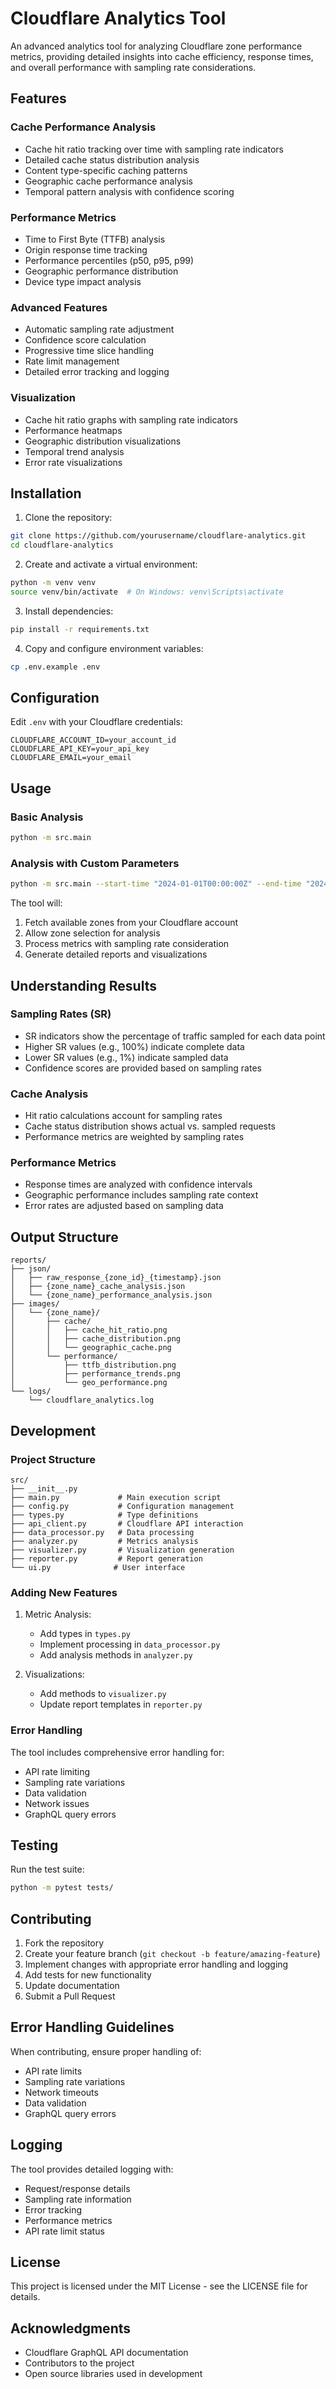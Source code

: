 # Cloudflare Analytics Tool

An advanced analytics tool for analyzing Cloudflare zone performance metrics, providing detailed insights into cache efficiency, response times, and overall performance with sampling rate considerations.

## Features

### Cache Performance Analysis
- Cache hit ratio tracking over time with sampling rate indicators
- Detailed cache status distribution analysis
- Content type-specific caching patterns
- Geographic cache performance analysis
- Temporal pattern analysis with confidence scoring

### Performance Metrics
- Time to First Byte (TTFB) analysis
- Origin response time tracking
- Performance percentiles (p50, p95, p99)
- Geographic performance distribution
- Device type impact analysis

### Advanced Features
- Automatic sampling rate adjustment
- Confidence score calculation
- Progressive time slice handling
- Rate limit management
- Detailed error tracking and logging

### Visualization
- Cache hit ratio graphs with sampling rate indicators
- Performance heatmaps
- Geographic distribution visualizations
- Temporal trend analysis
- Error rate visualizations

## Installation

1. Clone the repository:
```bash
git clone https://github.com/yourusername/cloudflare-analytics.git
cd cloudflare-analytics
```

2. Create and activate a virtual environment:
```bash
python -m venv venv
source venv/bin/activate  # On Windows: venv\Scripts\activate
```

3. Install dependencies:
```bash
pip install -r requirements.txt
```

4. Copy and configure environment variables:
```bash
cp .env.example .env
```

## Configuration

Edit `.env` with your Cloudflare credentials:

```plaintext
CLOUDFLARE_ACCOUNT_ID=your_account_id
CLOUDFLARE_API_KEY=your_api_key
CLOUDFLARE_EMAIL=your_email
```

## Usage

### Basic Analysis
```bash
python -m src.main
```

### Analysis with Custom Parameters
```bash
python -m src.main --start-time "2024-01-01T00:00:00Z" --end-time "2024-01-02T00:00:00Z" --sample-interval 10
```

The tool will:
1. Fetch available zones from your Cloudflare account
2. Allow zone selection for analysis
3. Process metrics with sampling rate consideration
4. Generate detailed reports and visualizations

## Understanding Results

### Sampling Rates (SR)
- SR indicators show the percentage of traffic sampled for each data point
- Higher SR values (e.g., 100%) indicate complete data
- Lower SR values (e.g., 1%) indicate sampled data
- Confidence scores are provided based on sampling rates

### Cache Analysis
- Hit ratio calculations account for sampling rates
- Cache status distribution shows actual vs. sampled requests
- Performance metrics are weighted by sampling rates

### Performance Metrics
- Response times are analyzed with confidence intervals
- Geographic performance includes sampling rate context
- Error rates are adjusted based on sampling data

## Output Structure

```
reports/
├── json/
│   ├── raw_response_{zone_id}_{timestamp}.json
│   ├── {zone_name}_cache_analysis.json
│   └── {zone_name}_performance_analysis.json
├── images/
│   └── {zone_name}/
│       ├── cache/
│       │   ├── cache_hit_ratio.png
│       │   ├── cache_distribution.png
│       │   └── geographic_cache.png
│       └── performance/
│           ├── ttfb_distribution.png
│           ├── performance_trends.png
│           └── geo_performance.png
└── logs/
    └── cloudflare_analytics.log
```

## Development

### Project Structure
```
src/
├── __init__.py
├── main.py             # Main execution script
├── config.py           # Configuration management
├── types.py            # Type definitions
├── api_client.py       # Cloudflare API interaction
├── data_processor.py   # Data processing
├── analyzer.py         # Metrics analysis
├── visualizer.py       # Visualization generation
├── reporter.py         # Report generation
└── ui.py              # User interface
```

### Adding New Features

1. Metric Analysis:
   - Add types in `types.py`
   - Implement processing in `data_processor.py`
   - Add analysis methods in `analyzer.py`

2. Visualizations:
   - Add methods to `visualizer.py`
   - Update report templates in `reporter.py`

### Error Handling
The tool includes comprehensive error handling for:
- API rate limiting
- Sampling rate variations
- Data validation
- Network issues
- GraphQL query errors

## Testing

Run the test suite:
```bash
python -m pytest tests/
```

## Contributing

1. Fork the repository
2. Create your feature branch (`git checkout -b feature/amazing-feature`)
3. Implement changes with appropriate error handling and logging
4. Add tests for new functionality
5. Update documentation
6. Submit a Pull Request

## Error Handling Guidelines

When contributing, ensure proper handling of:
- API rate limits
- Sampling rate variations
- Network timeouts
- Data validation
- GraphQL query errors

## Logging

The tool provides detailed logging with:
- Request/response details
- Sampling rate information
- Error tracking
- Performance metrics
- API rate limit status

## License

This project is licensed under the MIT License - see the LICENSE file for details.

## Acknowledgments

- Cloudflare GraphQL API documentation
- Contributors to the project
- Open source libraries used in development

